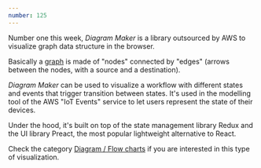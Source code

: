 ```yaml
---
number: 125
---
```

Number one this week, _Diagram Maker_ is a library outsourced by AWS to visualize graph data structure in the browser.

Basically a [graph](https://en.wikipedia.org/wiki/Graph_theory) is made of "nodes" connected by "edges" (arrows between the nodes, with a source and a destination).

_Diagram Maker_ can be used to visualize a workflow with different states and events that trigger transition between states.
It's used in the modelling tool of the AWS "IoT Events" service to let users represent the state of their devices.

Under the hood, it's built on top of the state management library Redux and the UI library Preact, the most popular lightweight alternative to React.

Check the category [Diagram / Flow charts](https://bestofjs.org/projects?tags=diagram) if you are interested in this type of visualization.
